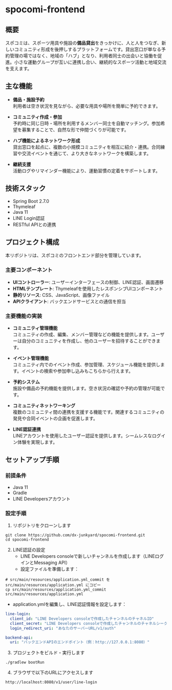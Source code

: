 # spocomi-frontend

## 概要
スポコミは、スポーツ用具や施設の**備品貸出**をきっかけに、人と人をつなぎ、新しいコミュニティ形成を後押しするプラットフォームです。貸出窓口が単なる予約管理の場ではなく、地域の「ハブ」となり、利用者同士の出会いと協働を促進。小さな運動グループが互いに連携し合い、継続的なスポーツ活動と地域交流を支えます。

## 主な機能
- **備品・施設予約**  
  利用者は空き状況を見ながら、必要な用具や場所を簡単に予約できます。

- **コミュニティ作成・参加**  
  予約時に同じ日時・場所を利用するメンバー同士を自動マッチング。参加希望を募集することで、自然な形で仲間づくりが可能です。

- **ハブ機能によるネットワーク形成**  
  貸出窓口を起点に、複数の小規模コミュニティを相互に紹介・連携。合同練習や交流イベントを通じて、より大きなネットワークを構築します。

- **継続支援**  
  活動ログやリマインダー機能により、運動習慣の定着をサポートします。

## 技術スタック
- Spring Boot 2.7.0
- Thymeleaf
- Java 11
- LINE Login認証
- RESTful APIとの連携

## プロジェクト構成
本リポジトリは、スポコミのフロントエンド部分を管理しています。

### 主要コンポーネント
- **UIコントローラー**: ユーザーインターフェースの制御、LINE認証、画面遷移
- **HTMLテンプレート**: Thymeleafを使用したレスポンシブUIコンポーネント
- **静的リソース**: CSS、JavaScript、画像ファイル
- **APIクライアント**: バックエンドサービスとの通信を担当

### 主要機能の実装
- **コミュニティ管理機能**  
  コミュニティの作成、編集、メンバー管理などの機能を提供します。ユーザーは自分のコミュニティを作成し、他のユーザーを招待することができます。

- **イベント管理機能**  
  コミュニティ内でのイベント作成、参加管理、スケジュール機能を提供します。イベントの検索や参加申し込みもこちらから行えます。

- **予約システム**  
  施設や備品の予約機能を提供します。空き状況の確認や予約の管理が可能です。

- **コミュニティネットワーキング**  
  複数のコミュニティ間の連携を支援する機能です。関連するコミュニティの発見や合同イベントの企画を促進します。

- **LINE認証連携**  
  LINEアカウントを使用したユーザー認証を提供します。シームレスなログイン体験を実現します。

## セットアップ手順

### 前提条件
- Java 11
- Gradle
- LINE Developersアカウント

### 設定手順
1. リポジトリをクローンします
```
git clone https://github.com/dx-junkyard/spocomi-frontend.git
cd spocomi-frontend
```

2. LINE認証の設定
   - LINE Developers consoleで新しいチャンネルを作成します（LINEログインとMessaging API）
   - 設定ファイルを準備します：
```
# src/main/resources/application.yml_commit を src/main/resources/application.yml にコピー
cp src/main/resources/application.yml_commit src/main/resources/application.yml
```
   - application.ymlを編集し、LINE認証情報を設定します：
```yaml
line-login:
  client_id: "LINE Developers consoleで作成したチャンネルのチャネルID"
  client_secret: "LINE Developers consoleで作成したチャンネルのチャネルシークレット"
  login_redirect_uri: "あなたのサーバーURL/v1/auth"

backend-api:
  uri: "バックエンドAPIのエンドポイント（例：http://127.0.0.1:8080）"
```

3. プロジェクトをビルド・実行します
```
./gradlew bootRun
```

4. ブラウザで以下のURLにアクセスします
```
http://localhost:8080/v1/user/line-login
```

